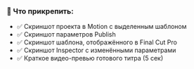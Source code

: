 ### **📎 Что прикрепить:**

- ✅ Скриншот проекта в Motion с выделенным шаблоном
- ✅ Скриншот параметров Publish
- ✅ Скриншот шаблона, отображённого в Final Cut Pro
- ✅ Скриншот Inspector с изменёнными параметрами
- ✅ Краткое видео-превью готового титра (5 сек)